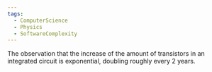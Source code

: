 ```yaml
---
tags:
  - ComputerScience
  - Physics
  - SoftwareComplexity
---
```

The observation that the increase of the amount of transistors in an integrated circuit is exponential, doubling roughly every 2 years. 
